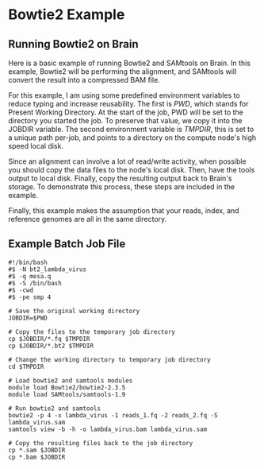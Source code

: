 # Bowtie2 Example

## Running Bowtie2 on Brain

Here is a basic example of running Bowtie2 and SAMtools on Brain. In this example,
Bowtie2 will be performing the alignment, and SAMtools will convert the result into
a compressed BAM file.

For this example, I am using some predefined environment variables to reduce typing
and increase reusability. The first is *PWD*, which stands for Present Working Directory.
At the start of the job, PWD will be set to the directory you started the job. To preserve
that value, we copy it into the JOBDIR variable. The second environment variable is *TMPDIR*,
this is set to a unique path per-job, and points to a directory on the compute node's high
speed local disk.

Since an alignment can involve a lot of read/write activity, when possible you should copy
the data files to the node's local disk. Then, have the tools output to local disk. Finally,
copy the resulting output back to Brain's storage. To demonstrate this process, these steps
are included in the example.

Finally, this example makes the assumption that your reads, index, and reference genomes
are all in the same directory.

## Example Batch Job File

    #!/bin/bash
    #$ -N bt2_lambda_virus
    #$ -q mesa.q
    #$ -S /bin/bash
    #$ -cwd
    #$ -pe smp 4
    
    # Save the original working directory
    JOBDIR=$PWD
    
    # Copy the files to the temporary job directory
    cp $JOBDIR/*.fq $TMPDIR
    cp $JOBDIR/*.bt2 $TMPDIR
    
    # Change the working directory to temporary job directory
    cd $TMPDIR
    
    # Load bowtie2 and samtools modules
    module load Bowtie2/bowtie2-2.3.5
    module load SAMtools/samtools-1.9
    
    # Run bowtie2 and samtools
    bowtie2 -p 4 -x lambda_virus -1 reads_1.fq -2 reads_2.fq -S lambda_virus.sam
    samtools view -b -h -o lambda_virus.bam lambda_virus.sam
    
    # Copy the resulting files back to the job directory
    cp *.sam $JOBDIR
    cp *.bam $JOBDIR
